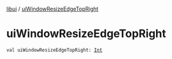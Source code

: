 [libui](index.md) / [uiWindowResizeEdgeTopRight](./ui-window-resize-edge-top-right.md)

# uiWindowResizeEdgeTopRight

`val uiWindowResizeEdgeTopRight: `[`Int`](https://kotlinlang.org/api/latest/jvm/stdlib/kotlin/-int/index.html)